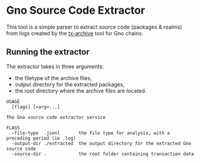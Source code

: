 # Gno Source Code Extractor

This tool is a simple parser to extract source code (packages & realms) from logs created by the [tx-archive](https://github.com/gnolang/tx-archive) tool for Gno chains.

## Running the extractor

The extractor takes in three arguments:
- the filetype of the archive files,
- output directory for the extracted packages, 
- the root directory where the archive files are located.

```
USAGE
  [flags] [<arg>...]

The Gno source code extractor service

FLAGS
  -file-type  .jsonl       the file type for analysis, with a preceding period (ie .log)
  -output-dir ./extracted  the output directory for the extracted Gno source code
  -source-dir .            the root folder containing transaction data
```

